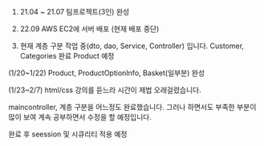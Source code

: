 1. 21.04 ~ 21.07 팀프로젝트(3인) 완성

2. 22.09 AWS EC2에 서버 배포 (현재 배포 중단)

3. 현재 계층 구분 작업 중(dto, dao, Service, Controller) 입니다.
  Customer, Categories 완료 Product 예정
 
 (1/20~1/22)
  Product, ProductOptionInfo, Basket(일부분) 완성
 
 (1/23~2/7)
  html/css 강의를 듣느라 시간이 제법 오래걸렸습니다.

  maincontroller, 계층 구분을 어느정도 완료했습니다. 그러나 하면서도 부족한 부분이 많이 보여 계속 공부하면서 수정을 할 예정입니다.

완료 후 seession 및 시큐리티 적용 예정
